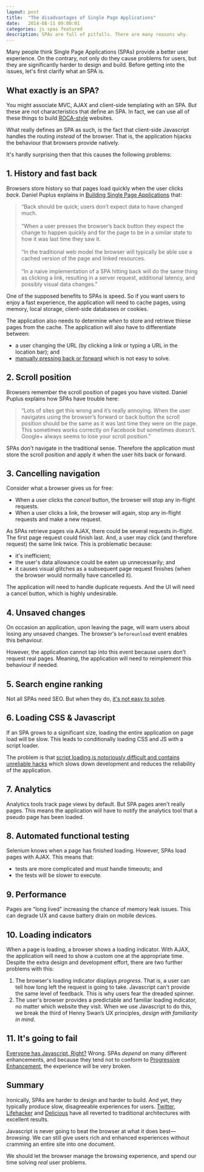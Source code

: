 ```yaml
---
layout: post
title:  "The disadvantages of Single Page Applications"
date:   2014-08-11 09:00:01
categories: js spas featured
description: SPAs are full of pitfalls. There are many reasons why.
---
```


Many people think Single Page Applications (SPAs) provide a better user experience. On the contrary, not only do they cause problems for users, but they are significantly harder to design and build. Before getting into the issues, let's first clarify what an SPA is.

## What exactly is an SPA?

You might associate MVC, AJAX and client-side templating with an SPA. But these are not characteristics that define an SPA. In fact, we can use all of these things to build [ROCA-style](http://roca-style.org/) websites.

What really defines an SPA as such, is the fact that client-side Javascript handles the routing *instead* of the browser. That is, the application hijacks the behaviour that browsers provide natively.

It's hardly surprising then that this causes the following problems:

## 1. History and fast back

Browsers store history so that pages load quickly when the user clicks *back*. Daniel Puplus explains in [Building Single Page Applications](https://medium.com/joys-of-javascript/4353246f4480) that:

> &ldquo;Back should be quick; users don’t expect data to have changed much.<br><br>
> &ldquo;When a user presses the browser’s back button they expect the change to happen quickly and for the page to be in a similar state to how it was last time they saw it.<br><br>
> &ldquo;In the traditional web model the browser will typically be able use a cached version of the page and linked resources.<br><br>
> &ldquo;In a naive implementation of a SPA hitting back will do the same thing as clicking a link, resulting in a server request, additional latency, and possibly visual data changes.&rdquo;

One of the supposed benefits to SPAs is speed. So if you want users to enjoy a fast experience, the application will need to cache pages, using memory, local storage, client-side databases or cookies.

The application also needs to determine *when* to store and retrieve thiese pages from the cache. The application will also have to differentiate between:

* a user changing the URL (by clicking a link or typing a URL in the location bar); and
* [manually pressing back or forward](http://stackoverflow.com/questions/2008806/how-to-detect-if-the-user-clicked-the-back-button) which is not easy to solve.

## 2. Scroll position

Browsers remember the scroll position of pages you have visited. Daniel Puplus explains how SPAs have trouble here:

> &ldquo;Lots of sites get this wrong and it’s really annoying. When the user navigates using the browser’s forward or back button the scroll position should be the same as it was last time they were on the page. This sometimes works correctly on Facebook but sometimes doesn’t. Google+ always seems to lose your scroll position.&rdquo;

SPAs don't navigate in the traditional sense. Therefore the application must store the scroll position and apply it when the user hits back or forward.

## 3. Cancelling navigation

Consider what a browser gives us for free:

* When a user clicks the *cancel* button, the browser will stop any in-flight requests.
* When a user clicks a link, the browser will again, stop any in-flight requests and make a new request.

As SPAs retrieve pages via AJAX, there could be several requests in-flight. The first page request could finish last. And, a user may click (and therefore request) the same link twice. This is problematic because:

- it's inefficient;
- the user's data allowance could be eaten up unnecessarily; and
- it causes visual glitches as a subsequent page request finishes (when the browser would normally have cancelled it).

The application will need to handle duplicate requests. And the UI will need a cancel button, which is highly undesirable.

## 4. Unsaved changes

On occasion an application, upon leaving the page, will warn users about losing any unsaved changes. The browser's `beforeunload` event enables this behaviour.

However, the application cannot tap into this event because users don't request real pages. Meaning, the application will need to reimplement this behaviour if needed.

## 5. Search engine ranking

Not all SPAs need SEO. But when they do, [it's not easy to solve](http://stackoverflow.com/questions/7549306/single-page-js-websites-and-seo).

## 6. Loading CSS &amp; Javascript

If an SPA grows to a significant size, loading the entire application on page load will be slow. This leads to conditionally loading CSS and JS with a script loader.

The problem is that [script loading is notoriously difficult and contains unreliable hacks](http://blog.getify.com/labjs-script-loading-the-way-it-should-be/) which slows down development and reduces the reliability of the application.

## 7. Analytics

Analytics tools track page views by default. But SPA pages aren't really pages. This means the application will have to notify the analytics tool that a pseudo page has been loaded.

## 8. Automated functional testing

Selenium knows when a page has finished loading. However, SPAs load pages with AJAX. This means that:

* tests are more complicated and must handle timeouts; and
* the tests will be slower to execute.

## 9. Performance

Pages are "long lived" increasing the chance of memory leak issues. This can degrade UX and cause battery drain on mobile devices.

## 10. Loading indicators

When a page is loading, a browser shows a loading indicator. With AJAX, the application will need to show a custom one at the appropriate time. Despite the extra design and development effort, there are two further problems with this:

1. The browser's loading indicator displays *progress*. That is, a user can tell how long left the request is going to take. Javascript can't provide the same level of feedback. This is why users fear the dreaded spinner.
2. The user's browser provides a predictable and familiar loading indicator, no matter which website they visit. When we use Javascript to do this, we  break the third of Henny Swan’s UX principles, *design with familiarity in mind*.

## 11. It's going to fail

[Everyone has Javascript, Right?](http://kryogenix.org/code/browser/everyonehasjs.html) Wrong. SPAs *depend* on many different enhancements, and because they tend not to conform to [Progressive Enhancement](/articles/writing-javascript-that-conforms-to-progressive-enhancement/), the experience will be very broken.

## Summary

Ironically, SPAs are harder to design and harder to build. And yet, they typically produce slow, disagreeable experiences for users. [Twitter](https://blog.twitter.com/2012/improving-performance-on-twittercom), [Lifehacker](http://isolani.co.uk/blog/javascript/BreakingTheWebWithHashBangs) and [Delicious](http://blog.delicious.com/2016/01/delicious-changes/) have all reverted to traditional architectures with excellent results.

Javascript is never going to beat the browser at what it does best&mdash;*browsing*. We can still give users rich and enhanced experiences without cramming an entire site into one document.

We should let the browser manage the browsing experience, and spend our time solving *real* user problems.